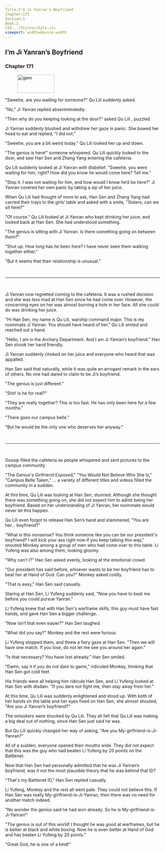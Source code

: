 ```yaml
---
Title:I’m Ji Yanran’s Boyfriend 
Chapter:171 
Section:1 
Book:1 
CSS:../Styles/style.css 
viewport: width=device-width
---
```

  
## I’m Ji Yanran’s Boyfriend
### Chapter 171
  
<figure>
	<img src="../Images/gem.gif" alt="gem" id="gem" width="120" height="60" />
</figure>
  

  
"Sweetie, are you waiting for someone?" Qu Lili suddenly asked.

"No," Ji Yanran replied absentmindedly.

"Then why do you keeping looking at the door?" asked Qu Lili , puzzled.

Ji Yanran suddenly blushed and withdrew her gaze in panic. She bowed her head to eat and replied, "I did not."

"Sweetie, you are a bit weird today." Qu Lili looked her up and down.

"The genius is here!" someone whispered. Qu Lili quickly looked to the door, and saw Han Sen and Zhang Yang entering the cafeteria.

Qu Lili suddenly looked at Ji Yanran with disbelief. "Sweetie, you were waiting for him, right? How did you know he would come here? Tell me."

"Stop it. I was not waiting for him, and how would I know he’d be here?" Ji Yanran covered her own panic by taking a sip of her juice.

When Qu Lili had thought of more to ask, Han Sen and Zhang Yang had carried their trays to the girls’ table and asked with a smile, "Sisters, can we sit here?"

"Of course." Qu Lili looked at Ji Yanran who kept drinking her juice, and looked back at Han Sen. She had understood something.

"The genius is sitting with Ji Yanran. Is there something going on between them?"

"Shut up. How long has he been here? I have never seen them walking together either."

"But it seems that their relationship is unusual."

<br>

*****

<br>

Ji Yanran now regretted coming to the cafeteria. It was a rushed decision and she was less mad at Han Sen since he had come over. However, the concerning eyes on her was almost burning a hole in her face. All she could do was drinking her juice.

"Hi Han Sen, my name is Qu Lili, warship command major. This is my roommate Ji Yanran. You should have heard of her." Qu Lili smiled and reached out a hand.

"Hello, I am in the Archery Department. And I am Ji Yanran’s boyfriend." Han Sen shook her hand friendly.

Ji Yanran suddenly choked on her juice and everyone who heard that was appalled.

Han Sen said that naturally, while it was quite an arrogant remark in the ears of others. No one had dared to claim to be Ji’s boyfriend.

"The genius is just different."

"Shit! Is he for real?"

"They are really together? This is too fast. He has only been here for a few months."

"There goes our campus belle."

"But he would be the only one who deserves her anyway."

<br>

*****

<br>

Gossip filled the cafeteria as people whispered and sent pictures to the campus community.

"The Genius's Girlfriend Exposed," "You Would Not Believe Who She Is," "Campus Belle Taken," … a variety of different titles and videos filled the community in a sudden.

At this time, Qu Lili was looking at Han Sen, stunned. Although she thought there was something going on, she did not expect him to admit being her boyfriend. Based on her understanding of Ji Yanran, her roommate would never let this happen.

Qu Lili even forgot to release Han Sen’s hand and stammered, "You are her… boyfriend?"

"What is this nonsense? You think someone like you can be our president's boyfriend? I will kick your ass right now if you keep talking this way," shouted Monkey among a group of men who had come over to this table. Li Yufeng was also among them, looking gloomy.

"Why can’t I?" Han Sen asked evenly, looking at the emotional crowd.

"Our president has said before, whoever wants to be her boyfriend has to beat her at Hand of God. Can you?" Monkey asked coldly.

"That is easy," Han Sen said casually.

Staring at Han Sen, Li Yufeng suddenly said, "Now you have to beat me before you could pursue Yanran."

Li Yufeng knew that with Han Sen's warframe skills, this guy must have fast hands, and gave Han Sen a bigger challenge.

"Now isn’t that even easier?" Han Sen laughed.

"What did you say?" Monkey and the rest were furious.

Li Yufeng stopped them, and threw a fiery gaze at Han Sen. "Then we will have one match. If you lose, do not let me see you around her again."

"Is that necessary? You have lost already." Han Sen smiled.

"Damn, say it if you do not dare to game," ridiculed Monkey, thinking that Han Sen got cold feet.

His friends were all helping him ridicule Han Sen, and Li Yufeng looked at Han Sen with disdain. "If you dare not fight me, then stay away from her."

At this time, Qu Lili was suddenly enlightened and stood up. With both of her hands on the table and her eyes fixed on Han Sen, she almost shouted, "Are you Ji Yanran’s boyfriend?"

The onlookers were shocked by Qu Lili. They all felt that Qu Lili was making a big deal out of nothing, since Han Sen just said he was.

But Qu Lili quickly changed her way of asking, "Are you My-girlfriend-is-Ji-Yanran?"

All of a sudden, everyone opened their mouths wide. They did not expect that this was the guy who had beaten Li Yufeng by 20 points on the Battlenet.

Now that Han Sen had personally admitted that he was Ji Yanran’s boyfriend, was it not the most plausible theory that he was behind that ID?

"That's my Battlenet ID," Han Sen replied casually.

Li Yufeng, Monkey and the rest all went pale. They could not believe this. If Han Sen was really My-girlfriend-is-Ji-Yanran, then there was no need for another match indeed.

"No wonder the genius said he had won already. So he is My-girlfriend-is-Ji-Yanran!"

"The genius is out of this world! I thought he was good at warframes, but he is better at black and white boxing. Now he is even better at Hand of God and has beaten Li Yufeng by 20 points."

"Great God, he is one of a kind!"